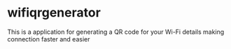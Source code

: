 # wifiqrgenerator
This is a application for generating a QR code for your Wi-Fi details making connection faster and easier

